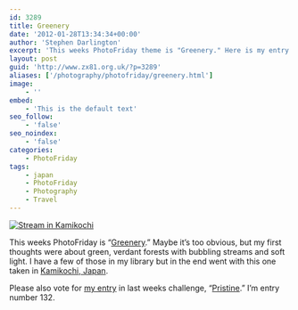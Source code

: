 ```yaml
---
id: 3289
title: Greenery
date: '2012-01-28T13:34:34+00:00'
author: 'Stephen Darlington'
excerpt: 'This weeks PhotoFriday theme is "Greenery." Here is my entry.'
layout: post
guid: 'http://www.zx81.org.uk/?p=3289'
aliases: ['/photography/photofriday/greenery.html']
image:
    - ''
embed:
    - 'This is the default text'
seo_follow:
    - 'false'
seo_noindex:
    - 'false'
categories:
    - PhotoFriday
tags:
    - japan
    - PhotoFriday
    - Photography
    - Travel
---
```


[![Stream in Kamikochi](https://i0.wp.com/farm5.staticflickr.com/4124/5094350928_c4b30d393f.jpg?resize=333%2C500)](http://www.flickr.com/photos/stephendarlington/5094350928/ "Stream in Kamikochi by stephendarlington, on Flickr")

This weeks PhotoFriday is “[Greenery](http://www.photofriday.com/archives/challenge/001156.php).” Maybe it’s too obvious, but my first thoughts were about green, verdant forests with bubbling streams and soft light. I have a few of those in my library but in the end went with this one taken in [Kamikochi, Japan](/travel/japan-kamikochi.html).

Please also vote for [my entry](/photography/photofriday/pristine.html) in last weeks challenge, “[Pristine](http://www.photofriday.com/linkviewer.php?id=1154).” I’m entry number 132.